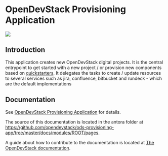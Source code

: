 # OpenDevStack Provisioning Application

![](https://github.com/opendevstack/ods-provisioning-app/workflows/Provisioning%20App%20Build/badge.svg?branch=master)

## Introduction
This application creates new OpenDevStack digital projects. It is the central entrypoint to get started with a new project / or provision new components based on [quickstarters](https://github.com/opendevstack/ods-project-quickstarters).
It delegates the tasks to create / update resources to several services such as jira, confluence, bitbucket and rundeck - which are the default implementations

## Documentation

See [OpenDevStack Provisioning Application](https://www.opendevstack.org/ods-documentation/ods-provisioning-app/latest/index.html) for details.

The source of this documentation is located in the antora folder at https://github.com/opendevstack/ods-provisioning-app/tree/master/docs/modules/ROOT/pages.

A guide about how to contribute to the documentation is located at [The OpenDevStack documentation](https://www.opendevstack.org/ods-documentation/common/latest/documentation.html). 